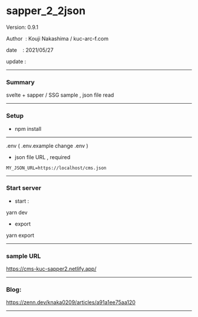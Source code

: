 ﻿# sapper_2_2json

 Version: 0.9.1

 Author  : Kouji Nakashima / kuc-arc-f.com

 date    : 2021/05/27

 update  :

***
### Summary

svelte + sapper / SSG sample , json file read

***
### Setup

* npm install

***
.env ( .env.example change .env )

* json file URL , required
```
MY_JSON_URL=https://localhost/cms.json
```

***
### Start server
* start :

yarn dev

* export

yarn export

***
### sample URL
https://cms-kuc-sapper2.netlify.app/

***
### Blog:

https://zenn.dev/knaka0209/articles/a91a1ee75aa120

***

